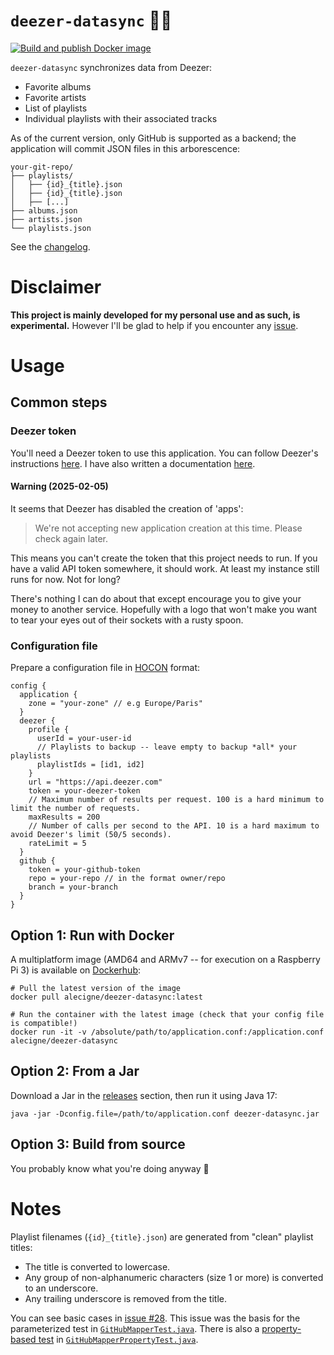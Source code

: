 # `deezer-datasync` :musical_note::floppy_disk:

[![Build and publish Docker image](https://github.com/alecigne/deezer-datasync/actions/workflows/docker-publish.yml/badge.svg)](https://github.com/alecigne/deezer-datasync/actions/workflows/docker-publish.yml)

`deezer-datasync` synchronizes data from Deezer:

- Favorite albums
- Favorite artists
- List of playlists
- Individual playlists with their associated tracks

As of the current version, only GitHub is supported as a backend; the application will commit JSON
files in this arborescence:

```
your-git-repo/
├── playlists/
│   ├── {id}_{title}.json
│   ├── {id}_{title}.json
│   ├── [...]
├── albums.json
├── artists.json
└── playlists.json
```

See the [changelog][1].

# Disclaimer

**This project is mainly developed for my personal use and as such, is experimental.** However I'll
be glad to help if you encounter any [issue][2].

# Usage

## Common steps

### Deezer token

You'll need a Deezer token to use this application. You can follow Deezer's instructions [here][3].
I have also written a documentation [here][4].

#### Warning (2025-02-05)

It seems that Deezer has disabled the creation of 'apps':

> We're not accepting new application creation at this time. Please check again later.

This means you can't create the token that this project needs to run. If you have a valid API token
somewhere, it should work. At least my instance still runs for now. Not for long?

There's nothing I can do about that except encourage you to give your money to another service.
Hopefully with a logo that won't make you want to tear your eyes out of their sockets with a rusty
spoon.

### Configuration file

Prepare a configuration file in [HOCON][5] format:

``` hocon
config {
  application {
    zone = "your-zone" // e.g Europe/Paris"
  }
  deezer {
    profile {
      userId = your-user-id
      // Playlists to backup -- leave empty to backup *all* your playlists
      playlistIds = [id1, id2]
    }
    url = "https://api.deezer.com"
    token = your-deezer-token
    // Maximum number of results per request. 100 is a hard minimum to limit the number of requests.
    maxResults = 200
    // Number of calls per second to the API. 10 is a hard maximum to avoid Deezer's limit (50/5 seconds).
    rateLimit = 5
  }
  github {
    token = your-github-token
    repo = your-repo // in the format owner/repo
    branch = your-branch
  }
}
```

## Option 1: Run with Docker

A multiplatform image (AMD64 and ARMv7 -- for execution on a Raspberry Pi 3) is available
on [Dockerhub][6]:

``` shell
# Pull the latest version of the image
docker pull alecigne/deezer-datasync:latest

# Run the container with the latest image (check that your config file is compatible!)
docker run -it -v /absolute/path/to/application.conf:/application.conf alecigne/deezer-datasync
```

## Option 2: From a Jar

Download a Jar in the [releases][7] section, then run it using Java 17:

``` shell
java -jar -Dconfig.file=/path/to/application.conf deezer-datasync.jar
```

## Option 3: Build from source

You probably know what you're doing anyway :slightly_smiling_face:

# Notes

Playlist filenames (`{id}_{title}.json`) are generated from "clean" playlist titles:

* The title is converted to lowercase.
* Any group of non-alphanumeric characters (size 1 or more) is converted to an underscore.
* Any trailing underscore is removed from the title.

You can see basic cases in [issue #28][8]. This issue was the basis for the parameterized test in
[`GitHubMapperTest.java`][9]. There is also a [property-based test][10] in
[`GitHubMapperPropertyTest.java`][11].

[1]: CHANGELOG.md

[2]: https://github.com/alecigne/deezer-datasync/issues

[3]: https://developers.deezer.com/api/oauth

[4]: https://lecigne.net/notes/deezer-token.html

[5]: https://github.com/lightbend/config/blob/main/HOCON.md

[6]: https://hub.docker.com/r/alecigne/deezer-datasync

[7]: https://github.com/alecigne/deezer-datasync/releases

[8]: https://github.com/alecigne/deezer-datasync/issues/28

[9]: https://github.com/alecigne/deezer-datasync/blob/master/src/test/java/net/lecigne/deezerdatasync/repository/destinations/github/GitHubMapperTest.java

[10]: https://en.wikipedia.org/wiki/Software_testing#Property_testing

[11]: https://github.com/alecigne/deezer-datasync/blob/master/src/test/java/net/lecigne/deezerdatasync/repository/destinations/github/GitHubMapperPropertyTest.java
